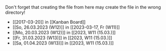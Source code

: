 Don't forget that creating the file from here may create the file in the wrong directory!
- [[2017-03-20]] in [[Kanban Board]]
- [[So, 26.03.2023 (W12)]] in [[2023-03-17, Fr (W11)]]
- [[Mo, 20.03.2023 (W12)]] in [[2023, W11 (15.03.)]]
- [[Fr, 31.03.2023 (W13)]] in [[2023, W11 (15.03.)]]
- [[Sa, 01.04.2023 (W13)]] in [[2023, W11 (15.03.)]]